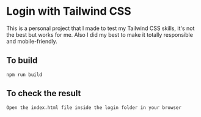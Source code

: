 # Login with Tailwind CSS

This is a personal project that I made to test my Tailwind CSS skills, it's not the best but works for me. Also I did my best to make it totally responsible and mobile-friendly.

## To build

```
npm run build
```

## To check the result

```
Open the index.html file inside the login folder in your browser
```
